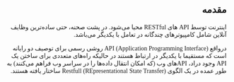 <div dir="rtl" style="font-family:Vazir;" >

## مقدمه

اینترنت توسط API های RESTful محیا می‌شود. در پشت صحنه، حتی ساده‌ترین وظایف آنلاین شامل کامپیوترهای چندگانه در تعامل با یکدیگر می‌باشد.



درواقع API (Application Programming Interface) روشی رسمی برای توصیف دو رایانه است که مستقیما با یکدیگر در ارتباط هستند در حالیکه راه‌های متعددی برای ساختن یک API وجود دراد، APIهای وب (که امکان انتقال داده‌ها را در سراسر وب فراهم می‌کنند) به طور عمده در یک الگوی Restfull (REpresentational State Transfer) ساختار یافته هستند.




</div>